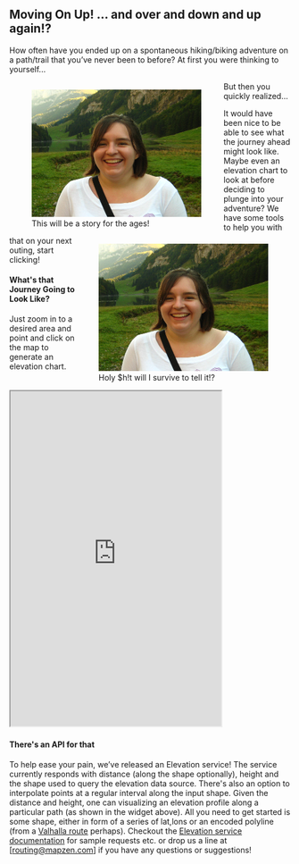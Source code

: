 ## Moving On Up! ... and over and down and up again!?

How often have you ended up on a spontaneous hiking/biking adventure on a path/trail that you’ve never been to before? At first you were thinking to yourself...

<div id="main">
<div id="fig1" style="float:left">
<figure>
<img src="images/sure.jpg" alt="Yay!" width="304" height="228">
<figcaption>This will be a story for the ages!</figcaption>
</figure>
</div>
<div id="segway" style="float:center">
But then you quickly realized...
</div>
<div id="fig2" style="float:right">
<figure>
<img src="images/sure.jpg" alt="Bleh.." width="304" height="228">
<figcaption>Holy $h!t will I survive to tell it!?</figcaption>
</figure>
</div>
</div>

It would have been nice to be able to see what the journey ahead might look like. Maybe even an elevation chart to look at before deciding to plunge into your adventure? We have some tools to help you with that on your next outing, start clicking!

#### What's that Journey Going to Look Like?

Just zoom in to a desired area and point and click on the map to generate an elevation chart.

<iframe src="http://valhalla.github.io/demos/elevation/" style="background-color:#fff; height:600px; width:75%; float:center;"></iframe>

#### There's an API for that

To help ease your pain, we’ve released an Elevation service! The service currently responds with distance (along the shape optionally), height and the shape used to query the elevation data source. There's also an option to interpolate points at a regular interval along the input shape. Given the distance and height, one can visualizing an elevation profile along a particular path (as shown in the widget above). All you need to get started is some shape, either in form of a series of lat,lons or an encoded polyline (from a [Valhalla route]() perhaps). Checkout the [Elevation service documentation](https://github.com/valhalla/valhalla-docs.git) for sample requests etc. or drop us a line at [routing@mapzen.com] if you have any questions or suggestions!